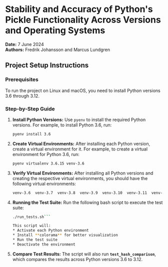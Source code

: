 # Stability and Accuracy of Python's Pickle Functionality Across Versions and Operating Systems

**Date:** 7 June 2024  
**Authors:** Fredrik Johansson and Marcus Lundgren

## Project Setup Instructions

### Prerequisites

To run the project on Linux and macOS, you need to install Python versions 3.6 through 3.12. 

### Step-by-Step Guide

1. **Install Python Versions:**
   Use `pyenv` to install the required Python versions. For example, to install Python 3.6, run:
   ```bash
   pyenv install 3.6
2. **Create Virtual Environments:**
   After installing each Python version, create a virtual environment for it. For example, to create a virtual environment for Python 3.6, run:
   ```bash
   pyenv virtualenv 3.6.15 venv-3.6
3. **Verify Virtual Environments:**
   After installing all Python versions and creating the respective virtual environments, you should have the following virtual environments:
   ```bash
   venv-3.6  venv-3.7  venv-3.8  venv-3.9  venv-3.10  venv-3.11  venv-3.12
4. **Running the Test Suite:**
   Run the following bash script to execute the test suite:
   ```bash
   ./run_tests.sh```

   This script will:
   * Activate each Python environment
   * Install **colorama** for better visualization
   * Run the test suite
   * Deactivate the environment
5. **Compare Test Results:**
   The script will also run **`test_hash_comparison`**, which compares the results across Python versions 3.6 to 3.12.
